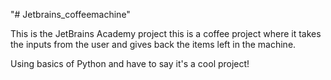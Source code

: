 "# Jetbrains_coffeemachine" 

This is the JetBrains Academy project this is a coffee project where it takes the inputs from the user and gives back the items left in the machine.

Using basics of Python and have to say it's a cool project!

